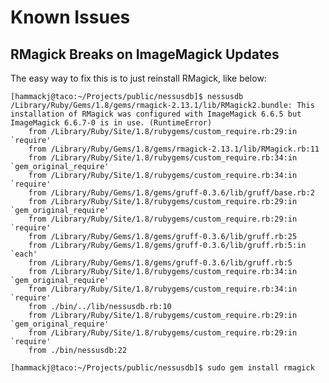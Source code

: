 # Known Issues

## RMagick Breaks on ImageMagick Updates
The easy way to fix this is to just reinstall RMagick, like below:

	[hammackj@taco:~/Projects/public/nessusdb]$ nessusdb 
	/Library/Ruby/Gems/1.8/gems/rmagick-2.13.1/lib/RMagick2.bundle: This installation of RMagick was configured with ImageMagick 6.6.5 but ImageMagick 6.6.7-0 is in use. (RuntimeError)
		from /Library/Ruby/Site/1.8/rubygems/custom_require.rb:29:in `require'
		from /Library/Ruby/Gems/1.8/gems/rmagick-2.13.1/lib/RMagick.rb:11
		from /Library/Ruby/Site/1.8/rubygems/custom_require.rb:34:in `gem_original_require'
		from /Library/Ruby/Site/1.8/rubygems/custom_require.rb:34:in `require'
		from /Library/Ruby/Gems/1.8/gems/gruff-0.3.6/lib/gruff/base.rb:2
		from /Library/Ruby/Site/1.8/rubygems/custom_require.rb:29:in `gem_original_require'
		from /Library/Ruby/Site/1.8/rubygems/custom_require.rb:29:in `require'
		from /Library/Ruby/Gems/1.8/gems/gruff-0.3.6/lib/gruff.rb:25
		from /Library/Ruby/Gems/1.8/gems/gruff-0.3.6/lib/gruff.rb:5:in `each'
		from /Library/Ruby/Gems/1.8/gems/gruff-0.3.6/lib/gruff.rb:5
		from /Library/Ruby/Site/1.8/rubygems/custom_require.rb:34:in `gem_original_require'
		from /Library/Ruby/Site/1.8/rubygems/custom_require.rb:34:in `require'
		from ./bin/../lib/nessusdb.rb:10
		from /Library/Ruby/Site/1.8/rubygems/custom_require.rb:29:in `gem_original_require'
		from /Library/Ruby/Site/1.8/rubygems/custom_require.rb:29:in `require'
		from ./bin/nessusdb:22

	[hammackj@taco:~/Projects/public/nessusdb]$ sudo gem install rmagick